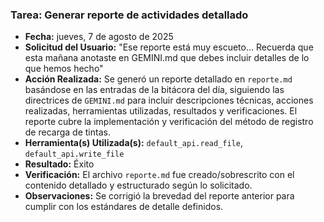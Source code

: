
### Tarea: Generar reporte de actividades detallado
- **Fecha:** jueves, 7 de agosto de 2025
- **Solicitud del Usuario:** "Ese reporte está muy escueto... Recuerda que esta mañana anotaste en GEMINI.md que debes incluir detalles de lo que hemos hecho"
- **Acción Realizada:** Se generó un reporte detallado en `reporte.md` basándose en las entradas de la bitácora del día, siguiendo las directrices de `GEMINI.md` para incluir descripciones técnicas, acciones realizadas, herramientas utilizadas, resultados y verificaciones. El reporte cubre la implementación y verificación del método de registro de recarga de tintas.
- **Herramienta(s) Utilizada(s):** `default_api.read_file`, `default_api.write_file`
- **Resultado:** Éxito
- **Verificación:** El archivo `reporte.md` fue creado/sobrescrito con el contenido detallado y estructurado según lo solicitado.
- **Observaciones:** Se corrigió la brevedad del reporte anterior para cumplir con los estándares de detalle definidos.
